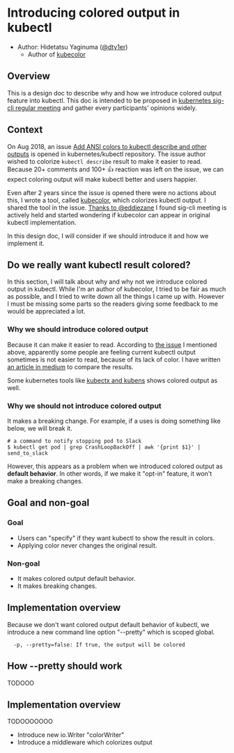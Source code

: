 # Introducing colored output in kubectl

* Author: Hidetatsu Yaginuma ([@dty1er](https://github.com/dty1er))
  - Author of [kubecolor](https://github.com/dty1er/kubecolor)

## Overview

This is a design doc to describe why and how we introduce colored output feature into kubectl.
This doc is intended to be proposed in [kubernetes sig-cli regular meeting](https://github.com/kubernetes/community/tree/master/sig-cli#meetings) and
gather every participants' opinions widely.

## Context

On Aug 2018, an issue [Add ANSI colors to kubectl describe and other outputs](https://github.com/kubernetes/kubectl/issues/524) is opened in kubernetes/kubectl repository.
The issue author wished to colorize `kubectl describe` result to make it easier to read.
Because 20+ comments and 100+ :+1: reaction was left on the issue, we can expect coloring output will make kubectl better and users happier.

Even after 2 years since the issue is opened there were no actions about this, I wrote a tool, called [kubecolor](https://github.com/dty1er/kubecolor), which colorizes
kubectl output. I shared the tool in the issue.
[Thanks to @eddiezane](https://github.com/kubernetes/kubectl/issues/524#issuecomment-708606102) I found sig-cli meeting is actively held and started wondering if kubecolor can appear
in original kubectl implementation.

In this design doc, I will consider if we should introduce it and how we implement it.

## Do we really want kubectl result colored?

In this section, I will talk about why and why not we introduce colored output in kubectl.
While I'm an author of kubecolor, I tried to be fair as much as possible, and 
I tried to write down all the things I came up with. However I must be missing some parts so
the readers giving some feedback to me would be appreciated a lot.

### Why we should introduce colored output

Because it can make it easier to read.
According to [the issue](https://github.com/kubernetes/kubectl/issues/524) I mentioned above, apparently some people are feeling current kubectl output
sometimes is not easier to read, because of its lack of color.
I have written [an article in medium](https://medium.com/@dty1er/colorize-kubectl-output-by-kubecolor-2c222af3163a) to compare the results.

Some kubernetes tools like [kubectx and kubens](https://github.com/ahmetb/kubectx#kubectx--kubens-power-tools-for-kubectl) shows colored output as well.

### Why we should not introduce colored output

It makes a breaking change. For example, if a uses is doing something like below, we will break it.

```shell
# a command to notify stopping pod to Slack
$ kubectl get pod | grep CrashLoopBackOff | awk '{print $1}' | send_to_slack
```

However, this appears as a problem when we introduced colored output as **default behavior**. In other words, if we make it "opt-in" feature,
it won't make a breaking changes.

## Goal and non-goal

### Goal

* Users can "specify" if they want kubectl to show the result in colors.
* Applying color never changes the original result.

### Non-goal

* It makes colored output default behavior.
* It makes breaking changes.

## Implementation overview

Because we don't want colored output default behavior of kubectl, we introduce a new command line option "--pretty" which is scoped global.

```shell
  -p, --pretty=false: If true, the output will be colored
```

## How --pretty should work

TODOOO

## Implementation overview

TODOOOOOOO

* Introduce new io.Writer "colorWriter"
* Introduce a middleware which colorizes output
